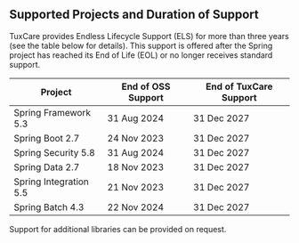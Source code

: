 ## Supported Projects and Duration of Support

TuxCare provides Endless Lifecycle Support (ELS) for more than three years (see the table below for details). This support is offered after the Spring project has reached its End of Life (EOL) or no longer receives standard support.

| Project                | End of OSS Support            | End of TuxCare Support |
| ---------------------- | ----------------------------- | ---------------------- |
| Spring Framework 5.3   | 31 Aug 2024                   | 31 Dec 2027            |
| Spring Boot 2.7        | 24 Nov 2023                   | 31 Dec 2027            |
| Spring Security 5.8    | 31 Aug 2024                   | 31 Dec 2027            |
| Spring Data 2.7        | 18 Nov 2023                   | 31 Dec 2027            |
| Spring Integration 5.5 | 21 Nov 2023                   | 31 Dec 2027            |
| Spring Batch 4.3       | 22 Nov 2024                   | 31 Dec 2027            |

Support for additional libraries can be provided on request.